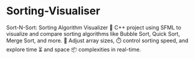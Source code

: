 # Sorting-Visualiser
Sort-N-Sort: Sorting Algorithm Visualizer 🔧 C++ project using SFML to visualize and compare sorting algorithms like Bubble Sort, Quick Sort, Merge Sort, and more. 🔢 Adjust array sizes, ⏱️ control sorting speed, and explore time ⏳ and space 📦 complexities in real-time.
